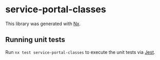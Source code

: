 # service-portal-classes

This library was generated with [Nx](https://nx.dev).

## Running unit tests

Run `nx test service-portal-classes` to execute the unit tests via [Jest](https://jestjs.io).
